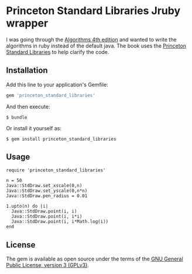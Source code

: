 # Princeton Standard Libraries Jruby wrapper

I was going through the [Algorithms 4th edition](https://algs4.cs.princeton.edu/home/) and wanted to write the algorithms in ruby instead of the default java. The book uses the [Princeton Standard Libraries](https://introcs.cs.princeton.edu/java/stdlib/) to help clarify the code.

## Installation

Add this line to your application's Gemfile:

```ruby
gem 'princeton_standard_libraries'
```

And then execute:

    $ bundle

Or install it yourself as:

    $ gem install princeton_standard_libraries

## Usage
    require 'princeton_standard_libraries'
    
    n = 50
    Java::StdDraw.set_xscale(0,n)
    Java::StdDraw.set_yscale(0,n*n)
    Java::StdDraw.pen_radius = 0.01
    
    1.upto(n) do |i|
      Java::StdDraw.point(i, i)
      Java::StdDraw.point(i, i*i)
      Java::StdDraw.point(i, i*Math.log(i))
    end

## License

The gem is available as open source under the terms of the [GNU General Public License, version 3 (GPLv3)](http://www.gnu.org/copyleft/gpl.html).
